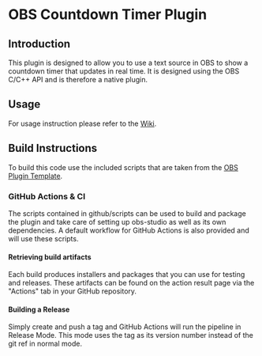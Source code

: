 # OBS Countdown Timer Plugin

## Introduction

This plugin is designed to allow you to use a text source in OBS to show a countdown timer that updates in real time. It is designed using the OBS C/C++ API and is therefore a native plugin.

## Usage
For usage instruction please refer to the [Wiki](https://github.com/ashmanix/obs-plugin-countdown/wiki).

## Build Instructions
To build this code use the included scripts that are taken from the [OBS Plugin Template](https://github.com/obsproject/obs-plugintemplate).

### GitHub Actions & CI
The scripts contained in github/scripts can be used to build and package the plugin and take care of setting up obs-studio as well as its own dependencies. A default workflow for GitHub Actions is also provided and will use these scripts.

#### Retrieving build artifacts
Each build produces installers and packages that you can use for testing and releases. These artifacts can be found on the action result page via the "Actions" tab in your GitHub repository.

#### Building a Release
Simply create and push a tag and GitHub Actions will run the pipeline in Release Mode. This mode uses the tag as its version number instead of the git ref in normal mode.